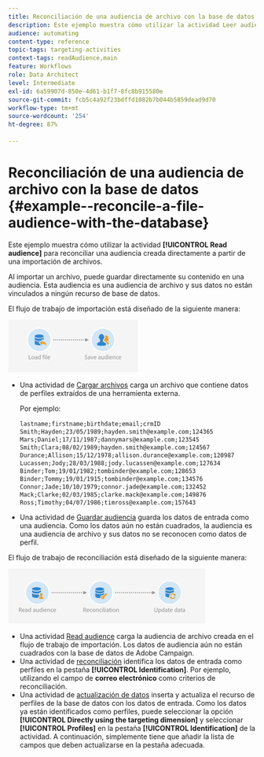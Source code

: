 ```yaml
---
title: Reconciliación de una audiencia de archivo con la base de datos
description: Este ejemplo muestra cómo utilizar la actividad Leer audiencia para reconciliar una audiencia creada directamente a partir de una importación de archivos.
audience: automating
content-type: reference
topic-tags: targeting-activities
context-tags: readAudience,main
feature: Workflows
role: Data Architect
level: Intermediate
exl-id: 6a59907d-850e-4d61-b1f7-8fc8b915580e
source-git-commit: fcb5c4a92f23bdffd1082b7b044b5859dead9d70
workflow-type: tm+mt
source-wordcount: '254'
ht-degree: 87%

---
```


# Reconciliación de una audiencia de archivo con la base de datos {#example--reconcile-a-file-audience-with-the-database}

Este ejemplo muestra cómo utilizar la actividad **[!UICONTROL Read audience]** para reconciliar una audiencia creada directamente a partir de una importación de archivos.

Al importar un archivo, puede guardar directamente su contenido en una audiencia. Esta audiencia es una audiencia de archivo y sus datos no están vinculados a ningún recurso de base de datos.

El flujo de trabajo de importación está diseñado de la siguiente manera:

![](assets/readaudience_activity_example3.png)

* Una actividad de [Cargar archivos](../../automating/using/load-file.md) carga un archivo que contiene datos de perfiles extraídos de una herramienta externa.

   Por ejemplo:

   ```
   lastname;firstname;birthdate;email;crmID
   Smith;Hayden;23/05/1989;hayden.smith@example.com;124365
   Mars;Daniel;17/11/1987;dannymars@example.com;123545
   Smith;Clara;08/02/1989;hayden.smith@example.com;124567
   Durance;Allison;15/12/1978;allison.durance@example.com;120987
   Lucassen;Jody;28/03/1988;jody.lucassen@example.com;127634
   Binder;Tom;19/01/1982;tombinder@example.com;128653
   Binder;Tommy;19/01/1915;tombinder@example.com;134576
   Connor;Jade;10/10/1979;connor.jade@example.com;132452
   Mack;Clarke;02/03/1985;clarke.mack@example.com;149876
   Ross;Timothy;04/07/1986;timross@example.com;157643
   ```

* Una actividad de [Guardar audiencia](../../automating/using/save-audience.md) guarda los datos de entrada como una audiencia. Como los datos aún no están cuadrados, la audiencia es una audiencia de archivo y sus datos no se reconocen como datos de perfil.

El flujo de trabajo de reconciliación está diseñado de la siguiente manera:

![](assets/readaudience_activity_example2.png)

* Una actividad [Read audience](../../automating/using/read-audience.md) carga la audiencia de archivo creada en el flujo de trabajo de importación. Los datos de audiencia aún no están cuadrados con la base de datos de Adobe Campaign.
* Una actividad de [reconciliación](../../automating/using/reconciliation.md) identifica los datos de entrada como perfiles en la pestaña **[!UICONTROL Identification]**. Por ejemplo, utilizando el campo de **correo electrónico** como criterios de reconciliación.
* Una actividad de [actualización de datos](../../automating/using/update-data.md) inserta y actualiza el recurso de perfiles de la base de datos con los datos de entrada. Como los datos ya están identificados como perfiles, puede seleccionar la opción **[!UICONTROL Directly using the targeting dimension]** y seleccionar **[!UICONTROL Profiles]** en la pestaña **[!UICONTROL Identification]** de la actividad. A continuación, simplemente tiene que añadir la lista de campos que deben actualizarse en la pestaña adecuada.
